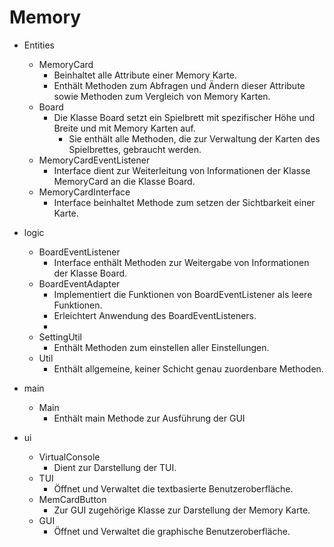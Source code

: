 Memory
======
* Entities
  * MemoryCard
    * Beinhaltet alle Attribute einer Memory Karte.  
    * Enthält Methoden zum Abfragen und Ändern dieser Attribute sowie Methoden zum Vergleich von Memory Karten.
  * Board
    * Die Klasse Board setzt ein Spielbrett mit spezifischer Höhe und Breite und mit Memory Karten auf. 
      * Sie enthält alle Methoden, die zur Verwaltung der Karten des Spielbrettes, gebraucht werden.
  * MemoryCardEventListener
    * Interface dient zur Weiterleitung von Informationen der Klasse MemoryCard an die Klasse Board.
  * MemoryCardInterface
    * Interface beinhaltet Methode zum setzen der Sichtbarkeit einer Karte.
  
  
* logic
  * BoardEventListener
    * Interface enthält Methoden zur Weitergabe von Informationen der Klasse Board. 
  * BoardEventAdapter
    * Implementiert die Funktionen von BoardEventListener als leere Funktionen.
    * Erleichtert Anwendung des BoardEventListeners.
     * 
  * SettingUtil
    * Enthält Methoden zum einstellen aller Einstellungen.
  * Util 
    * Enthält allgemeine, keiner Schicht genau zuordenbare Methoden.


* main 
  * Main
    * Enthält main Methode zur Ausführung der GUI


* ui
  * VirtualConsole
    * Dient zur Darstellung der TUI.
  * TUI
    * Öffnet und Verwaltet die textbasierte Benutzeroberfläche. 
  * MemCardButton
    * Zur GUI zugehörige Klasse zur Darstellung der Memory Karte.
  * GUI
    * Öffnet und Verwaltet die graphische Benutzeroberfläche.  


    
